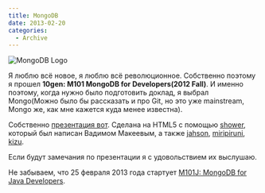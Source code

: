 ```yaml
---
title: MongoDB
date: 2013-02-20
categories:
  - Archive
---
```


![MongoDB Logo](logo-mongodb-tagline.png)

Я люблю всё новое, я люблю всё революционное. Собственно поэтому я прошел **10gen: M101 MongoDB for Developers(2012 Fall)**. И именно поэтому, когда нужно было подготовить доклад, я выбрал Mongo(Можно было бы рассказать и про Git, но это уже mainstream, Mongo же, как мне кажется куда менее известна).

Собственно [презентация вот](mongodb.pdf). Сделана на HTML5 с помощью [shower](https://github.com/shower/shower/ "GitHub:shower/shower"), который был написан Вадимом Макеевым, а также [jahson](https://github.com/jahson), [miripiruni](https://github.com/miripiruni), [kizu](https://github.com/kizu).

Если будут замечания по презентации я с удовольствием их выслушаю.

Не забываем, что 25 февраля 2013 года стартует [M101J: MongoDB for Java Developers](https://education.10gen.com/courses/10gen/M101J/2013_Spring/about).
